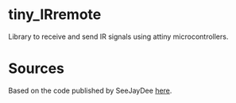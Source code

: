 # tiny_IRremote

Library to receive and send IR signals using attiny microcontrollers.

# Sources

Based on the code published by SeeJayDee [here](https://gist.github.com/SeeJayDee/caa9b5cc29246df44e45b8e7d1b1cdc5).
